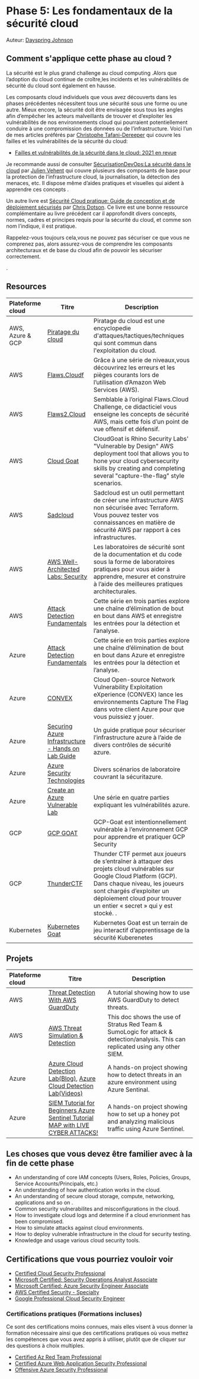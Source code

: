 # Phase 5: Les fondamentaux de la sécurité cloud 

Auteur: [Dayspring Johnson](https://twitter.com/daycyberwox)

## Comment s'applique cette phase au cloud ?

La sécurité est le plus grand challenge au cloud computing .Alors que l’adoption du cloud continue de croître,les incidents et les vulnérabilités de sécurité du cloud sont également en hausse.

Les composants cloud individuels que vous avez découverts dans les phases précédentes nécessitent tous une sécurité sous une forme ou une autre. Mieux encore, la sécurité doit être envisagée sous tous les angles afin d’empêcher les acteurs malveillants de trouver et d’exploiter les vulnérabilités de nos environnements cloud qui pourraient potentiellement conduire à une compromission des données ou de l’infrastructure.
Voici l’un de mes articles préférés par [Christophe Tafani-Dereeper](https://twitter.com/christophetd) qui couvre les failles et les vulnérabilités de la sécurité du cloud:

- [Failles et vulnérabilités de la sécurité dans le cloud: 2021 en revue](https://blog.christophetd.fr/cloud-security-breaches-and-vulnerabilities-2021-in-review/)

Je recommande aussi de consulter [SécurisationDevOps:La sécurité dans le cloud](https://www.manning.com/books/securing-devops) par [Julien Vehent](https://twitter.com/jvehent) qui couvre plusieurs des composants de base pour la protection de l’infrastructure cloud, la journalisation, la détection des menaces, etc. Il dispose même d’aides pratiques et visuelles qui aident à apprendre ces concepts . 

Un autre livre est [Sécurité Cloud pratique: Guide de conception et de déploiement sécurisés](https://www.oreilly.com/library/view/practical-cloud-security/9781492037507/) par [Chris Dotson](https://www.linkedin.com/in/chris-dotson-6a9b55/). Ce livre est une bonne ressource complémentaire au livre précédent car il approfondit divers concepts, normes, cadres et principes requis pour la sécurité du cloud, et comme son nom l’indique, il est pratique.


Rappelez-vous toujours cela,vous ne pouvez pas sécuriser ce que vous ne comprenez pas, alors assurez-vous de comprendre les composants architecturaux et de base du cloud afin de pouvoir les sécuriser correctement.

.


## Resources


| Plateforme cloud | Titre  | Description  |
|:-------------- | ------ | ------ |
AWS, Azure & GCP | [Piratage du cloud](https://hackingthe.cloud/)| Piratage du cloud est une encyclopedie d'attaques/tactiques/techniques qui sont commun dans l'exploitation du cloud. |
AWS | [Flaws.Cloudf](http://flaws.cloud/)| Grâce à une série de niveaux,vous découvrirez les erreurs et les pièges courants lors de l’utilisation d’Amazon Web Services (AWS). |
AWS | [Flaws2.Cloud](http://flaws2.cloud/)| Semblable à l’original Flaws.Cloud Challenge, ce didacticiel vous enseigne les concepts de sécurité AWS, mais cette fois d’un point de vue offensif et défensif.|
AWS | [Cloud Goat](https://github.com/RhinoSecurityLabs/cloudgoat)| CloudGoat is Rhino Security Labs' "Vulnerable by Design" AWS deployment tool that allows you to hone your cloud cybersecurity skills by creating and completing several "capture-the-flag" style scenarios. |
AWS | [Sadcloud](https://github.com/nccgroup/sadcloud)|Sadcloud est un outil permettant de créer une infrastructure AWS non sécurisée avec Terraform. Vous pouvez tester vos connaissances en matière de sécurité AWS par rapport à ces infrastructures. |
AWS | [AWS Well-Architected Labs: Security](https://www.wellarchitectedlabs.com/security/)| Les laboratoires de sécurité sont de la documentation et du code sous la forme de laboratoires pratiques pour vous aider à apprendre, mesurer et construire à l’aide des meilleures pratiques architecturales.|
AWS | [Attack Detection Fundamentals](https://labs.f-secure.com/blog/attack-detection-fundamentals-2021-aws-lab-1/)| Cette série en trois parties explore une chaîne d’élimination de bout en bout dans AWS et enregistre les entrées pour la détection et l’analyse. |
Azure | [Attack Detection Fundamentals](https://labs.f-secure.com/blog/attack-detection-fundamentals-2021-azure-lab-1/)|Cette série en trois parties explore une chaîne d’élimination de bout en bout dans Azure et enregistre les entrées pour la détection et l’analyse. |
Azure | [CONVEX](https://github.com/Azure/CONVEX)| Cloud Open-source Network Vulnerability Exploitation eXperience (CONVEX) lance les environnements Capture The Flag dans votre client Azure pour que vous puissiez y jouer.  |
Azure | [Securing Azure Infrastructure - Hands on Lab Guide](https://github.com/azurecitadel/azure-security-lab)|Un guide pratique pour sécuriser l’infrastructure azure à l’aide de divers contrôles de sécurité azure. |
Azure | [Azure Security Technologies](https://microsoftlearning.github.io/AZ500-AzureSecurityTechnologies/)| Divers scénarios de laboratoire couvrant la sécuritazure.|
Azure | [Create an Azure Vulnerable Lab](https://0xpwn.wordpress.com/2022/03/05/setting-up-an-azure-pentest-lab-part-1-anonymous-blob-access/)| Une série en quatre parties expliquant les vulnérabilités azure. |
GCP | [GCP GOAT](https://gcpgoat.joshuajebaraj.com/)| GCP-Goat est intentionnellement vulnérable à l’environnement GCP pour apprendre et pratiquer GCP Security |
GCP | [ThunderCTF](https://aws.amazon.com/training/)|Thunder CTF permet aux joueurs de s’entraîner à attaquer des projets cloud vulnérables sur Google Cloud Platform (GCP). Dans chaque niveau, les joueurs sont chargés d’exploiter un déploiement cloud pour trouver un entier « secret » qui y est stocké. . |
Kubernetes | [Kubernetes Goat](https://madhuakula.com/kubernetes-goat/)| Kubernetes Goat est un terrain de jeu interactif d’apprentissage de la sécurité Kuberenetes |




## Projets


| Plateforme cloud | Titre | Description  |
|:-------------- | ------ | ------ |
AWS | [Threat Detection With AWS GuardDuty](https://www.youtube.com/watch?v=lLgqP4cbdWg&t=127s)| A tutorial showing how to use AWS GuardDuty to detect threats. |
AWS | [AWS Threat Simulation & Detection](https://github.com/sbasu7241/AWS-Threat-Simulation-and-Detection/blob/main/aws.credential-access.ec2-get-password-data.md)| This doc shows the use of Stratus Red Team & SumoLogic for attack & detection/analysis. This can replicated using any other SIEM. |
Azure | [Azure Cloud Detection Lab(Blog)](https://cyberwoxacademy.com/azure-cloud-detection-lab-project/), [Azure Cloud Detection Lab(Videos)](https://youtube.com/playlist?list=PLBNtagSCmDWw27ccfeWeiaMcpNIxpGHy4)| A hands-on project showing how to detect threats in an azure environment using Azure Sentinal. |
Azure | [SIEM Tutorial for Beginners Azure Sentinel Tutorial MAP with LIVE CYBER ATTACKS!](https://youtu.be/RoZeVbbZ0o0)| A hands-on project showing how to set up a honey pot and analyzing malicious traffic using Azure Sentinel. |


## Les choses que vous devez être familier avec à la fin de cette phase


- An understanding of core IAM concepts (Users, Roles, Policies, Groups, Service Accounts/Principals, etc.)
- An understanding of how authentication works in the cloud.
- An understanding of secure cloud storage, compute, networking, applications and so on .
- Common security vulnerabilites and misconfigurations in the cloud.
- How to investigate cloud logs and determine if a cloud envrionment has been compromised.
- How to simulate attacks against cloud environments.
- How to deploy vulnerable infrastructure in the cloud for security testing.
- Knowledge and usage various cloud security tools.

## Certifications que vous pourriez vouloir voir


- [Certified Cloud Security Professional](https://www.isc2.org/Certifications/CCSP)
- [Microsoft Certified: Security Operations Analyst Associate](https://docs.microsoft.com/en-us/learn/certifications/security-operations-analyst/)
- [Microsoft Certified: Azure Security Engineer Associate](https://docs.microsoft.com/en-us/learn/certifications/azure-security-engineer/)
- [AWS Certified Security - Specialty](https://aws.amazon.com/certification/certified-security-specialty/)
- [Google Professional Cloud Security Engineer](https://cloud.google.com/certification/cloud-security-engineer)

### Certifications pratiques (Formations incluses)
Ce sont des certifications moins connues, mais elles visent à vous donner la formation nécessaire ainsi que des certifications pratiques où vous mettez les compétences que vous avez appris à utiliser, plutôt que de cliquer sur des questions à choix multiples.
- [Certified Az Red Team Professional](https://bootcamps.pentesteracademy.com/course/ad-azure-may-21)
- [Certified Azure Web Application Security Professional](https://bootcamps.pentesteracademy.com/course/azure-appsec-beginner-jul-22)
- [Offensive Azure Security Professional](https://cloudbreach.io/labs/)
